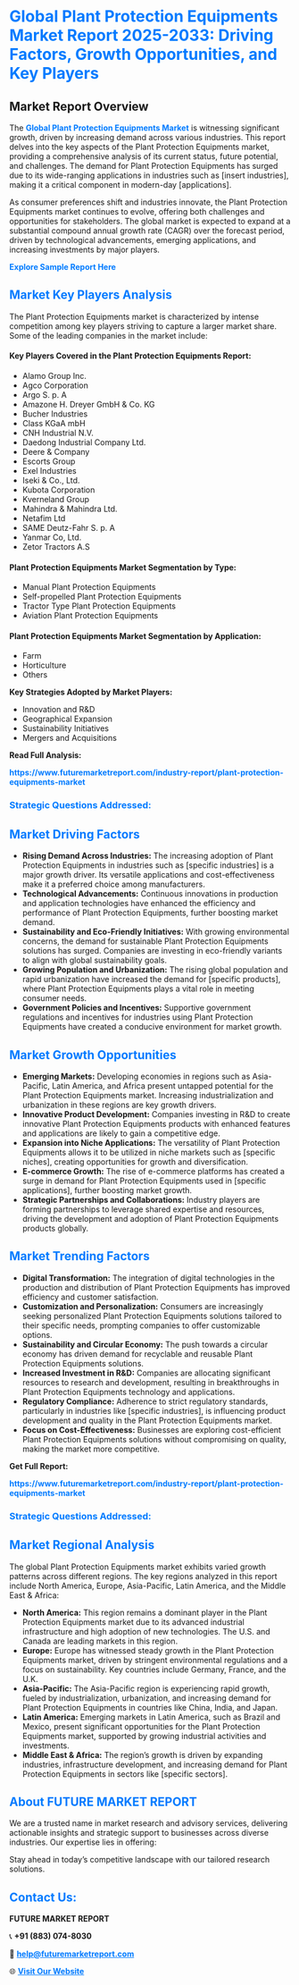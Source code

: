 <h1 style="color: #007BFF;">Global Plant Protection Equipments Market Report 2025-2033: Driving Factors, Growth Opportunities, and Key Players</h1>

<section id="overview">
<h2>Market Report Overview</h2>
<p>The <a href="https://www.futuremarketreport.com/industry-report/plant-protection-equipments-market" style="color: #007BFF; text-decoration: none;"><strong>Global Plant Protection Equipments Market</strong></a> is witnessing significant growth, driven by increasing demand across various industries. This report delves into the key aspects of the Plant Protection Equipments market, providing a comprehensive analysis of its current status, future potential, and challenges. The demand for Plant Protection Equipments has surged due to its wide-ranging applications in industries such as [insert industries], making it a critical component in modern-day [applications].</p>
<p>As consumer preferences shift and industries innovate, the Plant Protection Equipments market continues to evolve, offering both challenges and opportunities for stakeholders. The global market is expected to expand at a substantial compound annual growth rate (CAGR) over the forecast period, driven by technological advancements, emerging applications, and increasing investments by major players.</p>
</section>

<section id="overview">
<p><a href="https://www.futuremarketreport.com/request-sample/reportId=102690" style="color: #007BFF; text-decoration: none;"><strong>Explore Sample Report Here</strong></a></p>
</section>

<section id="key-players">
<h2 style="color: #007BFF;">Market Key Players Analysis</h2>
<p>The Plant Protection Equipments market is characterized by intense competition among key players striving to capture a larger market share. Some of the leading companies in the market include:</p>
<h4>Key Players Covered in the Plant Protection Equipments Report:</h4>
<ul><li>Alamo Group Inc.</li><li>Agco Corporation</li><li>Argo S. p. A</li><li>Amazone H. Dreyer GmbH &amp; Co. KG</li><li>Bucher Industries</li><li>Class KGaA mbH</li><li>CNH Industrial N.V.</li><li>Daedong Industrial Company Ltd.</li><li>Deere &amp; Company</li><li>Escorts Group</li><li>Exel Industries</li><li>Iseki &amp; Co., Ltd.</li><li>Kubota Corporation</li><li>Kverneland Group</li><li>Mahindra &amp; Mahindra Ltd.</li><li>Netafim Ltd</li><li>SAME Deutz-Fahr S. p. A</li><li>Yanmar Co, Ltd.</li><li>Zetor Tractors A.S</li></ul>
<h4>Plant Protection Equipments Market Segmentation by Type:</h4>
<ul><li>Manual Plant Protection Equipments</li><li>Self-propelled Plant Protection Equipments</li><li>Tractor Type Plant Protection Equipments</li><li>Aviation Plant Protection Equipments</li></ul>

<h4>Plant Protection Equipments Market Segmentation by Application:</h4>
<ul><li>Farm</li><li>Horticulture</li><li>Others</li></ul>
<p><strong>Key Strategies Adopted by Market Players:</strong></p>
<ul>
<li>Innovation and R&D</li>
<li>Geographical Expansion</li>
<li>Sustainability Initiatives</li>
<li>Mergers and Acquisitions</li>
</ul>
</section>

<section>
<p><strong>Read Full Analysis: </strong></p><a href="https://www.futuremarketreport.com/industry-report/plant-protection-equipments-market" style="color: #007BFF; text-decoration: none;"><strong>https://www.futuremarketreport.com/industry-report/plant-protection-equipments-market</strong></a>
<h3 style="color: #007BFF;">Strategic Questions Addressed:</h3>
</section>

<section id="driving-factors">
<h2 style="color: #007BFF;">Market Driving Factors</h2>
<ul>
<li><strong>Rising Demand Across Industries:</strong> The increasing adoption of Plant Protection Equipments in industries such as [specific industries] is a major growth driver. Its versatile applications and cost-effectiveness make it a preferred choice among manufacturers.</li>
<li><strong>Technological Advancements:</strong> Continuous innovations in production and application technologies have enhanced the efficiency and performance of Plant Protection Equipments, further boosting market demand.</li>
<li><strong>Sustainability and Eco-Friendly Initiatives:</strong> With growing environmental concerns, the demand for sustainable Plant Protection Equipments solutions has surged. Companies are investing in eco-friendly variants to align with global sustainability goals.</li>
<li><strong>Growing Population and Urbanization:</strong> The rising global population and rapid urbanization have increased the demand for [specific products], where Plant Protection Equipments plays a vital role in meeting consumer needs.</li>
<li><strong>Government Policies and Incentives:</strong> Supportive government regulations and incentives for industries using Plant Protection Equipments have created a conducive environment for market growth.</li>
</ul>
</section>

<section id="growth-opportunities">
<h2 style="color: #007BFF;">Market Growth Opportunities</h2>
<ul>
<li><strong>Emerging Markets:</strong> Developing economies in regions such as Asia-Pacific, Latin America, and Africa present untapped potential for the Plant Protection Equipments market. Increasing industrialization and urbanization in these regions are key growth drivers.</li>
<li><strong>Innovative Product Development:</strong> Companies investing in R&D to create innovative Plant Protection Equipments products with enhanced features and applications are likely to gain a competitive edge.</li>
<li><strong>Expansion into Niche Applications:</strong> The versatility of Plant Protection Equipments allows it to be utilized in niche markets such as [specific niches], creating opportunities for growth and diversification.</li>
<li><strong>E-commerce Growth:</strong> The rise of e-commerce platforms has created a surge in demand for Plant Protection Equipments used in [specific applications], further boosting market growth.</li>
<li><strong>Strategic Partnerships and Collaborations:</strong> Industry players are forming partnerships to leverage shared expertise and resources, driving the development and adoption of Plant Protection Equipments products globally.</li>
</ul>
</section>

<section id="trending-factors">
<h2 style="color: #007BFF;">Market Trending Factors</h2>
<ul>
<li><strong>Digital Transformation:</strong> The integration of digital technologies in the production and distribution of Plant Protection Equipments has improved efficiency and customer satisfaction.</li>
<li><strong>Customization and Personalization:</strong> Consumers are increasingly seeking personalized Plant Protection Equipments solutions tailored to their specific needs, prompting companies to offer customizable options.</li>
<li><strong>Sustainability and Circular Economy:</strong> The push towards a circular economy has driven demand for recyclable and reusable Plant Protection Equipments solutions.</li>
<li><strong>Increased Investment in R&D:</strong> Companies are allocating significant resources to research and development, resulting in breakthroughs in Plant Protection Equipments technology and applications.</li>
<li><strong>Regulatory Compliance:</strong> Adherence to strict regulatory standards, particularly in industries like [specific industries], is influencing product development and quality in the Plant Protection Equipments market.</li>
<li><strong>Focus on Cost-Effectiveness:</strong> Businesses are exploring cost-efficient Plant Protection Equipments solutions without compromising on quality, making the market more competitive.</li>
</ul>
</section>

<section>
<p><strong>Get Full Report: </strong></p><a href="https://www.futuremarketreport.com/industry-report/plant-protection-equipments-market" style="color: #007BFF; text-decoration: none;"><strong>https://www.futuremarketreport.com/industry-report/plant-protection-equipments-market</strong></a>
<h3 style="color: #007BFF;">Strategic Questions Addressed:</h3>
</section>


<section id="regional-analysis">
<h2 style="color: #007BFF;">Market Regional Analysis</h2>
<p>The global Plant Protection Equipments market exhibits varied growth patterns across different regions. The key regions analyzed in this report include North America, Europe, Asia-Pacific, Latin America, and the Middle East & Africa:</p>
<ul>
<li><strong>North America:</strong> This region remains a dominant player in the Plant Protection Equipments market due to its advanced industrial infrastructure and high adoption of new technologies. The U.S. and Canada are leading markets in this region.</li>
<li><strong>Europe:</strong> Europe has witnessed steady growth in the Plant Protection Equipments market, driven by stringent environmental regulations and a focus on sustainability. Key countries include Germany, France, and the U.K.</li>
<li><strong>Asia-Pacific:</strong> The Asia-Pacific region is experiencing rapid growth, fueled by industrialization, urbanization, and increasing demand for Plant Protection Equipments in countries like China, India, and Japan.</li>
<li><strong>Latin America:</strong> Emerging markets in Latin America, such as Brazil and Mexico, present significant opportunities for the Plant Protection Equipments market, supported by growing industrial activities and investments.</li>
<li><strong>Middle East & Africa:</strong> The region’s growth is driven by expanding industries, infrastructure development, and increasing demand for Plant Protection Equipments in sectors like [specific sectors].</li>
</ul>
</section>

<footer>
<h2 style="color: #007BFF;">About FUTURE MARKET REPORT</h2>
<p>We are a trusted name in market research and advisory services, delivering actionable insights and strategic support to businesses across diverse industries. Our expertise lies in offering:</p>

<p>Stay ahead in today’s competitive landscape with our tailored research solutions.</p>

<h2 style="color: #007BFF;">Contact Us:</h2>
<p><strong>FUTURE MARKET REPORT</strong></p>
<p>📞 <strong>+91 (883) 074-8030</strong></p>
<p>📧 <strong><a href="mailto:help@futuremarketreport.com" style="color: #007BFF;">help@futuremarketreport.com</a></strong></p>
<p>🌐 <strong><a href="https://www.futuremarketreport.com/" style="color: #007BFF;">Visit Our Website</a></strong></p>
</footer>